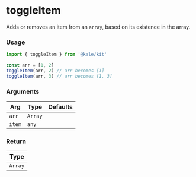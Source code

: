 # toggleItem

Adds or removes an item from an `array`, based on its existence in the array.

### Usage

```ts
import { toggleItem } from '@kale/kit'

const arr = [1, 2]
toggleItem(arr, 2) // arr becomes [1]
toggleItem(arr, 3) // arr becomes [1, 3]
```

### Arguments

| Arg    | Type    | Defaults |
| ------ | ------- | -------- |
| `arr`  | `Array` |          |
| `item` | `any`   |          |

### Return

| Type    |
| ------- |
| `Array` |
